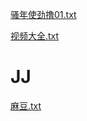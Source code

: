 [骚年使劲撸01.txt](https://github.com/tam013/JJ/files/8465645/01.txt)

[视频大全.txt](https://github.com/tam013/JJ/files/8465603/default.txt)
# JJ
[麻豆.txt](https://github.com/tam013/JJ/files/8465696/default.txt)
